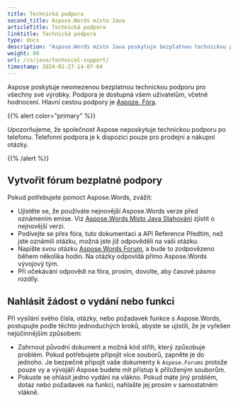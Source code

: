 ```yaml
---
title: Technická podpora
second_title: Aspose.Words místo Java
articleTitle: Technická podpora
linktitle: Technická podpora
type: docs
description: "Aspose.Words místo Java poskytuje bezplatnou technickou podporu všem uživatelům. Prosím, nahlašte svůj dotaz, vydání nebo požadavek na funkci pomocí Fóra podpory zdarma."
weight: 80
url: /cs/java/technical-support/
timestamp: 2024-01-27-14-07-04
---
```


Aspose poskytuje neomezenou bezplatnou technickou podporu pro všechny své výrobky. Podpora je dostupná všem uživatelům, včetně hodnocení. Hlavní cestou podpory je [Aspoze. Fóra](https://forum.aspose.com/c/words/8).

{{% alert color="primary" %}}

Upozorňujeme, že společnost Aspose neposkytuje technickou podporu po telefonu. Telefonní podpora je k dispozici pouze pro prodejní a nákupní otázky.

{{% /alert %}}

## Vytvořit fórum bezplatné podpory

Pokud potřebujete pomoct Aspose.Words, zvážit:

* Ujistěte se, že používáte nejnovější Aspose.Words verze před oznámením emise. Viz [Aspose.Words Místo Java Stahování](https://releases.aspose.com/words/java/) zjistit o nejnovější verzi.
* Podívejte se přes fóra, tuto dokumentaci a API Reference Předtím, než jste oznámili otázku, možná jste již odpověděli na vaši otázku.
* Napište svou otázku [Aspose.Words Forum](https://forum.aspose.com/c/words/8), a bude to zodpovězeno během několika hodin. Na otázky odpovídá přímo Aspose.Words vývojový tým.
* Při očekávání odpovědi na fóra, prosím, dovolte, aby časové pásmo rozdíly.

## Nahlásit žádost o vydání nebo funkci

Při vysílání svého čísla, otázky, nebo požadavek funkce s Aspose.Words, postupujte podle těchto jednoduchých kroků, abyste se ujistili, že je vyřešen nejúčinnějším způsobem:

* Zahrnout původní dokument a možná kód střih, který způsobuje problém. Pokud potřebujete připojit více souborů, zapněte je do jednoho. Je bezpečné připojit vaše dokumenty k `Aspose.Forums` protože pouze vy a vývojáři Aspose budete mít přístup k přiloženým souborům.
* Pokuste se ohlásit jedno vydání na vlákno. Pokud máte jiný problém, dotaz nebo požadavek na funkci, nahlašte jej prosím v samostatném vlákně.
